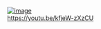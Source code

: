 [![image](https://github.com/user-attachments/assets/d8e02c29-a6fd-4c03-a724-c416f47c0c9b)](https://youtu.be/kfjeW-zXzCU)      
https://youtu.be/kfjeW-zXzCU  
